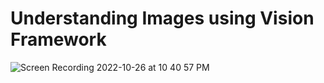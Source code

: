#  Understanding Images using Vision Framework




![Screen Recording 2022-10-26 at 10 40 57 PM](https://user-images.githubusercontent.com/35219323/198045039-05fee27f-55e4-4113-9ba2-7d7fb8c36368.gif)
